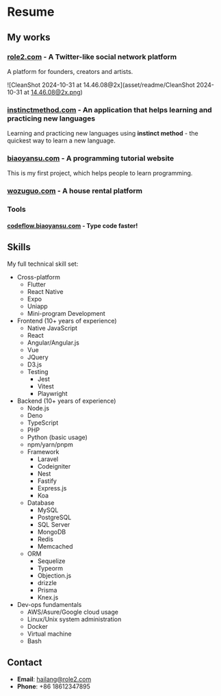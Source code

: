 # Resume

## My works

### [role2.com](http://role2.com) - A Twitter-like social network platform

A platform for founders, creators and artists.

![CleanShot 2024-10-31 at 14.46.08@2x](asset/readme/CleanShot 2024-10-31 at 14.46.08@2x.png)

### [instinctmethod.com](http://instinctmethod.com) - An application that helps learning and practicing new languages

Learning and practicing new languages using **instinct method** - the quickest way to learn a new language.

### [biaoyansu.com](http://biaoyansu.com) - A programming tutorial website

This is my first project, which helps people to learn programming.

### [wozuguo.com](http://wozuguo.com) - A house rental platform

### Tools

#### [codeflow.biaoyansu.com](https://codeflow.biaoyansu.com/) - Type code faster!

## Skills

My full technical skill set:

- Cross-platform
  - Flutter
  - React Native
  - Expo
  - Uniapp
  - Mini-program Development
- Frontend (10+ years of experience)
  - Native JavaScript
  - React
  - Angular/Angular.js
  - Vue
  - JQuery
  - D3.js
  - Testing
    - Jest
    - Vitest
    - Playwright
- Backend (10+ years of experience)
  - Node.js
  - Deno
  - TypeScript
  - PHP
  - Python (basic usage)
  - npm/yarn/pnpm
  - Framework
    - Laravel
    - Codeigniter
    - Nest
    - Fastify
    - Express.js
    - Koa
  - Database
    - MySQL
    - PostgreSQL
    - SQL Server
    - MongoDB
    - Redis
    - Memcached
  - ORM
    - Sequelize
    - Typeorm
    - Objection.js
    - drizzle
    - Prisma
    - Knex.js
- Dev-ops fundamentals
  - AWS/Asure/Google cloud usage
  - Linux/Unix system administration
  - Docker
  - Virtual machine
  - Bash

## Contact

- **Email**: hailang@role2.com
- **Phone**: +86 18612347895
